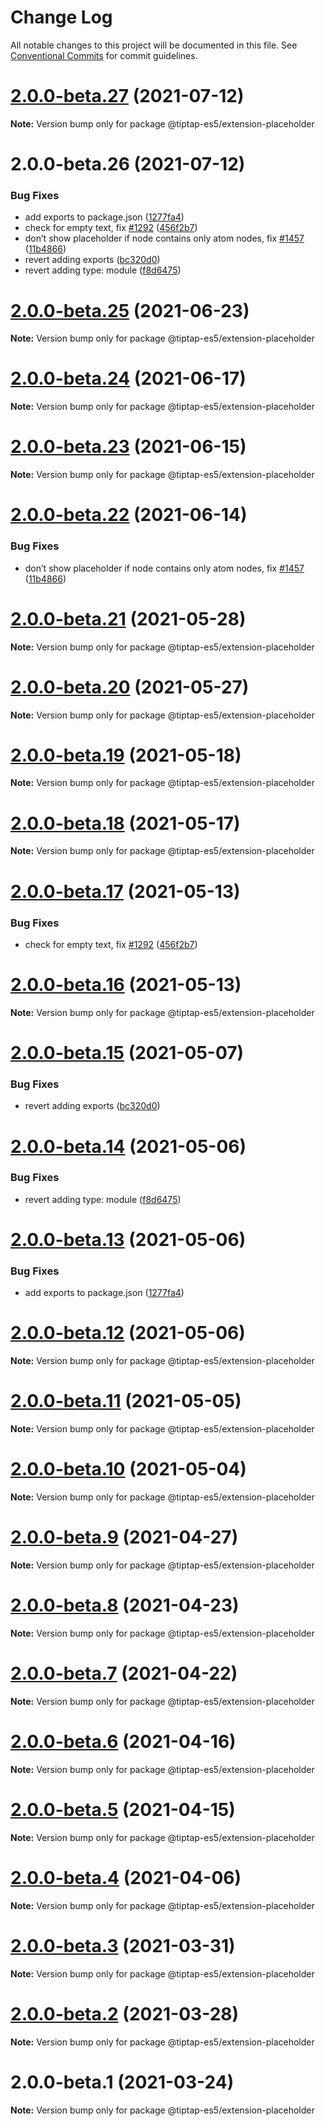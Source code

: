 # Change Log

All notable changes to this project will be documented in this file.
See [Conventional Commits](https://conventionalcommits.org) for commit guidelines.

# [2.0.0-beta.27](https://github.com/justame/tiptap/compare/@tiptap-es5/extension-placeholder@2.0.0-beta.26...@tiptap-es5/extension-placeholder@2.0.0-beta.27) (2021-07-12)

**Note:** Version bump only for package @tiptap-es5/extension-placeholder





# 2.0.0-beta.26 (2021-07-12)


### Bug Fixes

* add exports to package.json ([1277fa4](https://github.com/justame/tiptap/commit/1277fa47151e9c039508cdb219bdd0ffe647f4ee))
* check for empty text, fix [#1292](https://github.com/justame/tiptap/issues/1292) ([456f2b7](https://github.com/justame/tiptap/commit/456f2b702b146cc3f4a156a71cba8354990c02e0))
* don’t show placeholder if node contains only atom nodes, fix [#1457](https://github.com/justame/tiptap/issues/1457) ([11b4866](https://github.com/justame/tiptap/commit/11b48669482db5122bcd60dc1b65f839e77e5a48))
* revert adding exports ([bc320d0](https://github.com/justame/tiptap/commit/bc320d0b4b80b0e37a7e47a56e0f6daec6e65d98))
* revert adding type: module ([f8d6475](https://github.com/justame/tiptap/commit/f8d6475e2151faea6f96baecdd6bd75880d50d2c))





# [2.0.0-beta.25](https://github.com/ueberdosis/tiptap/compare/@tiptap-es5/extension-placeholder@2.0.0-beta.24...@tiptap-es5/extension-placeholder@2.0.0-beta.25) (2021-06-23)

**Note:** Version bump only for package @tiptap-es5/extension-placeholder

# [2.0.0-beta.24](https://github.com/ueberdosis/tiptap/compare/@tiptap-es5/extension-placeholder@2.0.0-beta.23...@tiptap-es5/extension-placeholder@2.0.0-beta.24) (2021-06-17)

**Note:** Version bump only for package @tiptap-es5/extension-placeholder

# [2.0.0-beta.23](https://github.com/ueberdosis/tiptap/compare/@tiptap-es5/extension-placeholder@2.0.0-beta.22...@tiptap-es5/extension-placeholder@2.0.0-beta.23) (2021-06-15)

**Note:** Version bump only for package @tiptap-es5/extension-placeholder

# [2.0.0-beta.22](https://github.com/ueberdosis/tiptap/compare/@tiptap-es5/extension-placeholder@2.0.0-beta.21...@tiptap-es5/extension-placeholder@2.0.0-beta.22) (2021-06-14)

### Bug Fixes

- don’t show placeholder if node contains only atom nodes, fix [#1457](https://github.com/ueberdosis/tiptap/issues/1457) ([11b4866](https://github.com/ueberdosis/tiptap/commit/11b48669482db5122bcd60dc1b65f839e77e5a48))

# [2.0.0-beta.21](https://github.com/ueberdosis/tiptap/compare/@tiptap-es5/extension-placeholder@2.0.0-beta.20...@tiptap-es5/extension-placeholder@2.0.0-beta.21) (2021-05-28)

**Note:** Version bump only for package @tiptap-es5/extension-placeholder

# [2.0.0-beta.20](https://github.com/ueberdosis/tiptap/compare/@tiptap-es5/extension-placeholder@2.0.0-beta.19...@tiptap-es5/extension-placeholder@2.0.0-beta.20) (2021-05-27)

**Note:** Version bump only for package @tiptap-es5/extension-placeholder

# [2.0.0-beta.19](https://github.com/ueberdosis/tiptap/compare/@tiptap-es5/extension-placeholder@2.0.0-beta.18...@tiptap-es5/extension-placeholder@2.0.0-beta.19) (2021-05-18)

**Note:** Version bump only for package @tiptap-es5/extension-placeholder

# [2.0.0-beta.18](https://github.com/ueberdosis/tiptap/compare/@tiptap-es5/extension-placeholder@2.0.0-beta.17...@tiptap-es5/extension-placeholder@2.0.0-beta.18) (2021-05-17)

**Note:** Version bump only for package @tiptap-es5/extension-placeholder

# [2.0.0-beta.17](https://github.com/ueberdosis/tiptap/compare/@tiptap-es5/extension-placeholder@2.0.0-beta.16...@tiptap-es5/extension-placeholder@2.0.0-beta.17) (2021-05-13)

### Bug Fixes

- check for empty text, fix [#1292](https://github.com/ueberdosis/tiptap/issues/1292) ([456f2b7](https://github.com/ueberdosis/tiptap/commit/456f2b702b146cc3f4a156a71cba8354990c02e0))

# [2.0.0-beta.16](https://github.com/ueberdosis/tiptap/compare/@tiptap-es5/extension-placeholder@2.0.0-beta.15...@tiptap-es5/extension-placeholder@2.0.0-beta.16) (2021-05-13)

**Note:** Version bump only for package @tiptap-es5/extension-placeholder

# [2.0.0-beta.15](https://github.com/ueberdosis/tiptap/compare/@tiptap-es5/extension-placeholder@2.0.0-beta.14...@tiptap-es5/extension-placeholder@2.0.0-beta.15) (2021-05-07)

### Bug Fixes

- revert adding exports ([bc320d0](https://github.com/ueberdosis/tiptap/commit/bc320d0b4b80b0e37a7e47a56e0f6daec6e65d98))

# [2.0.0-beta.14](https://github.com/ueberdosis/tiptap/compare/@tiptap-es5/extension-placeholder@2.0.0-beta.13...@tiptap-es5/extension-placeholder@2.0.0-beta.14) (2021-05-06)

### Bug Fixes

- revert adding type: module ([f8d6475](https://github.com/ueberdosis/tiptap/commit/f8d6475e2151faea6f96baecdd6bd75880d50d2c))

# [2.0.0-beta.13](https://github.com/ueberdosis/tiptap/compare/@tiptap-es5/extension-placeholder@2.0.0-beta.12...@tiptap-es5/extension-placeholder@2.0.0-beta.13) (2021-05-06)

### Bug Fixes

- add exports to package.json ([1277fa4](https://github.com/ueberdosis/tiptap/commit/1277fa47151e9c039508cdb219bdd0ffe647f4ee))

# [2.0.0-beta.12](https://github.com/ueberdosis/tiptap/compare/@tiptap-es5/extension-placeholder@2.0.0-beta.11...@tiptap-es5/extension-placeholder@2.0.0-beta.12) (2021-05-06)

**Note:** Version bump only for package @tiptap-es5/extension-placeholder

# [2.0.0-beta.11](https://github.com/ueberdosis/tiptap/compare/@tiptap-es5/extension-placeholder@2.0.0-beta.10...@tiptap-es5/extension-placeholder@2.0.0-beta.11) (2021-05-05)

**Note:** Version bump only for package @tiptap-es5/extension-placeholder

# [2.0.0-beta.10](https://github.com/ueberdosis/tiptap/compare/@tiptap-es5/extension-placeholder@2.0.0-beta.9...@tiptap-es5/extension-placeholder@2.0.0-beta.10) (2021-05-04)

**Note:** Version bump only for package @tiptap-es5/extension-placeholder

# [2.0.0-beta.9](https://github.com/ueberdosis/tiptap/compare/@tiptap-es5/extension-placeholder@2.0.0-beta.8...@tiptap-es5/extension-placeholder@2.0.0-beta.9) (2021-04-27)

**Note:** Version bump only for package @tiptap-es5/extension-placeholder

# [2.0.0-beta.8](https://github.com/ueberdosis/tiptap/compare/@tiptap-es5/extension-placeholder@2.0.0-beta.7...@tiptap-es5/extension-placeholder@2.0.0-beta.8) (2021-04-23)

**Note:** Version bump only for package @tiptap-es5/extension-placeholder

# [2.0.0-beta.7](https://github.com/ueberdosis/tiptap/compare/@tiptap-es5/extension-placeholder@2.0.0-beta.6...@tiptap-es5/extension-placeholder@2.0.0-beta.7) (2021-04-22)

**Note:** Version bump only for package @tiptap-es5/extension-placeholder

# [2.0.0-beta.6](https://github.com/ueberdosis/tiptap/compare/@tiptap-es5/extension-placeholder@2.0.0-beta.5...@tiptap-es5/extension-placeholder@2.0.0-beta.6) (2021-04-16)

**Note:** Version bump only for package @tiptap-es5/extension-placeholder

# [2.0.0-beta.5](https://github.com/ueberdosis/tiptap/compare/@tiptap-es5/extension-placeholder@2.0.0-beta.4...@tiptap-es5/extension-placeholder@2.0.0-beta.5) (2021-04-15)

**Note:** Version bump only for package @tiptap-es5/extension-placeholder

# [2.0.0-beta.4](https://github.com/ueberdosis/tiptap/compare/@tiptap-es5/extension-placeholder@2.0.0-beta.3...@tiptap-es5/extension-placeholder@2.0.0-beta.4) (2021-04-06)

**Note:** Version bump only for package @tiptap-es5/extension-placeholder

# [2.0.0-beta.3](https://github.com/ueberdosis/tiptap/compare/@tiptap-es5/extension-placeholder@2.0.0-beta.2...@tiptap-es5/extension-placeholder@2.0.0-beta.3) (2021-03-31)

**Note:** Version bump only for package @tiptap-es5/extension-placeholder

# [2.0.0-beta.2](https://github.com/ueberdosis/tiptap/compare/@tiptap-es5/extension-placeholder@2.0.0-beta.1...@tiptap-es5/extension-placeholder@2.0.0-beta.2) (2021-03-28)

**Note:** Version bump only for package @tiptap-es5/extension-placeholder

# 2.0.0-beta.1 (2021-03-24)

**Note:** Version bump only for package @tiptap-es5/extension-placeholder
